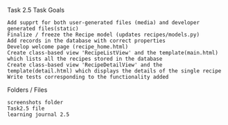 Task 2.5
Task Goals

    Add supprt for both user-generated files (media) and developer generated files(static)
    Finalize / freeze the Recipe model (updates recipes/models.py)
    Add records in the database with correct properties
    Develop welcome page (recipe_home.html)
    Create class-based view 'RecipeListView' and the template(main.html) which lists all the recipes stored in the database
    Create class-based view 'RecipeDetailView' and the template(detail.html) which displays the details of the single recipe
    Write tests corresponding to the functionality added

Folders / Files

    screenshots folder
    Task2.5 file
    learning journal 2.5
